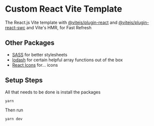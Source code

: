 # Custom React Vite Template

The React.js Vite template with [@vitejs/plugin-react](https://github.com/vitejs/vite-plugin-react/blob/main/packages/plugin-react/README.md) and [@vitejs/plugin-react-swc](https://github.com/vitejs/vite-plugin-react-swc) and Vite's HMR, for Fast Refresh

## Other Packages

- [SASS](https://www.npmjs.com/package/sass) for better stylesheets
- [lodash](https://www.npmjs.com/package/lodash) for certain helpful array functions out of the box
- [React Icons](https://www.npmjs.com/package/react-icons) for... icons

## Setup Steps

All that needs to be done is install the packages

`yarn`

Then run

`yarn dev`
